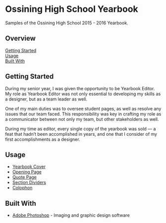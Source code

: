 # Ossining High School Yearbook

Samples of the Ossining High School 2015 - 2016 Yearbook.

## Overview

[Getting Started](#getting-started)  
[Usage](#usage)  
[Built With](#built-with)  

## Getting Started

During my senior year, I was given the opportunity to be Yearbook Editor. My
role as Yearbook Editor was not only essential to developing my skills as a
designer, but as a team leader as well.

One of my main duties was to oversee student pages, as well as resolve any
issues that our team faced. This responsibility was key in crafting my role as a
communicator between not only my team, but other stakeholders as well.

During my time as editor, every single copy of the yearbook was sold — a feat
that hadn’t been accomplished in years, and one that I consider of my first
accomplishments as a designer.

## Usage

- [Yearbook Cover](./cover.png)  
- [Opening Page](./opening.jpg)  
- [Quote Page](./quote.jpg)  
- [Section Dividers](./dividers.jpg)  
- [Colophon](./colophon.jpg)  

## Built With

- [Adobe Photoshop][1] - Imaging and graphic design software

[1]: http://adobe.com/photoshop
